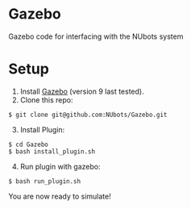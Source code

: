 # Gazebo
Gazebo code for interfacing with the NUbots system

# Setup
  1. Install [Gazebo](http://gazebosim.org/tutorials?cat=guided_b&tut=guided_b1) (version 9 last tested).
  2. Clone this repo: 
  
    $ git clone git@github.com:NUbots/Gazebo.git
    
  3. Install Plugin:
  
    $ cd Gazebo 
    $ bash install_plugin.sh
   
  4. Run plugin with gazebo:
  
    $ bash run_plugin.sh
   
  You are now ready to simulate!
